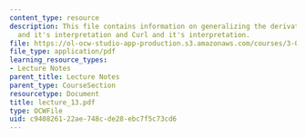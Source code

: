 ```yaml
---
content_type: resource
description: This file contains information on generalizing the derivative, divergence
  and it's interpretation and Curl and it's interpretation.
file: https://ol-ocw-studio-app-production.s3.amazonaws.com/courses/3-016-mathematics-for-materials-scientists-and-engineers-fall-2005/c940826122ae748cde28ebc7f5c73cd6_lecture_13.pdf
file_type: application/pdf
learning_resource_types:
- Lecture Notes
parent_title: Lecture Notes
parent_type: CourseSection
resourcetype: Document
title: lecture_13.pdf
type: OCWFile
uid: c9408261-22ae-748c-de28-ebc7f5c73cd6
---
```


